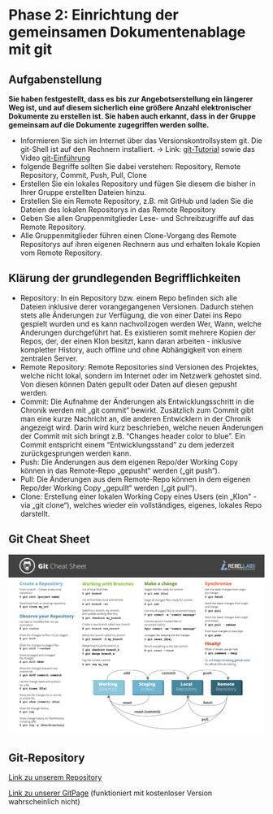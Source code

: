 # Phase 2: Einrichtung der gemeinsamen Dokumentenablage mit git

## Aufgabenstellung

**Sie haben festgestellt, dass es bis zur Angebotserstellung ein längerer Weg ist, und auf diesem sicherlich eine größere Anzahl elektronischer Dokumente zu erstellen ist. Sie haben auch erkannt, dass in der Gruppe gemeinsam auf die Dokumente zugegriffen werden sollte.**

* Informieren Sie sich im Internet über das Versionskontrollsystem git. Die git-Shell ist auf den Rechnern
installiert. → Link: [git-Tutorial](https://lerneprogrammieren.de/git/) sowie das Video [git-Einführung](https://www.youtube.com/watch?v=GOX1C1qdSys)
* folgende Begriffe sollten Sie dabei verstehen: Repository, Remote Repository, Commit, Push, Pull, Clone
* Erstellen Sie ein lokales Repository und fügen Sie diesem die bisher in Ihrer Gruppe erstellten Dateien hinzu.
* Erstellen Sie ein Remote Repository, z.B. mit GitHub und laden Sie die Dateien des lokalen Repositorys in das Remote Repository
* Geben Sie allen Gruppenmitglieder Lese- und Schreibzugriffe auf das Remote Repository.
* Alle Gruppenmitglieder führen einen Clone-Vorgang des Remote Repositorys auf ihren eigenen Rechnern aus und erhalten lokale Kopien vom Remote Repository.

## Klärung der grundlegenden Begrifflichkeiten

* Repository: In ein Repository bzw. einem Repo befinden sich alle Dateien inklusive derer vorangegangenen Versionen. Dadurch stehen stets alle Änderungen zur Verfügung, die von einer Datei ins Repo gespielt wurden und es kann nachvollzogen werden Wer, Wann, welche Änderungen durchgeführt hat. Es existieren somit mehrere Kopien der Repos, der, der einen Klon besitzt, kann daran arbeiten - inklusive kompletter History, auch offline und ohne Abhängigkeit von einem zentralen Server.
* Remote Repository: Remote Repositories sind Versionen des Projektes, welche nicht lokal, sondern im Internet oder im Netzwerk gehostet sind. Von diesen können Daten gepullt oder Daten auf diesen gepusht werden.  
* Commit: Die Aufnahme der Änderungen als Entwicklungsschritt in die Chronik werden mit „git commit“ bewirkt. Zusätzlich zum Commit gibt man eine kurze Nachricht an, die anderen Entwicklern in der Chronik angezeigt wird. Darin wird kurz beschrieben, welche neuen Änderungen der Commit mit sich bringt z.B. “Changes header color to blue”. Ein Commit entspricht einem “Entwicklungsstand” zu dem jederzeit zurückgesprungen werden kann.
* Push: Die Änderungen aus dem eigenen Repo/der Working Copy können in das Remote-Repo „gepusht“ werden („git push“).
* Pull: Die Änderungen aus dem Remote-Repo können in dem eigenen Repo/der Working Copy „gepullt“ werden („git pull“).
* Clone: Erstellung einer lokalen Working Copy eines Users (ein „Klon" - via „git clone“), welches wieder ein vollständiges, eigenes, lokales Repo darstellt.

## Git Cheat Sheet

![Git Cheat Sheet](legal/images/git-cheatsheet.png)

## Git-Repository

[Link zu unserem Repository](https://github.com/ShaSo31/Projekt-IT-Installation)

[Link zu unserer GitPage](https://shaso31.github.io/Projekt-IT-Installation) (funktioniert mit kostenloser Version wahrscheinlich nicht)